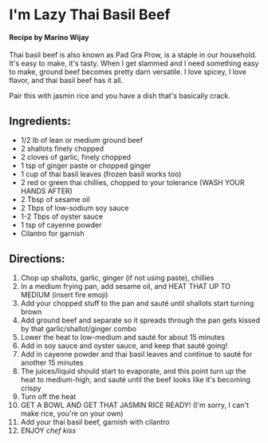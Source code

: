 # **I'm Lazy Thai Basil Beef**

#### Recipe by Marino Wijay

Thai basil beef is also known as Pad Gra Prow, is a staple in our household. It's easy to make, it's tasty.
When I get slammed and I need something easy to make, ground beef becomes pretty darn versatile. 
I love spicey, I love flavor, and thai basil beef has it all. 

Pair this with jasmin rice and you have a dish that's basically crack. 

## Ingredients:
- 1/2 lb of lean or medium ground beef
- 2 shallots finely chopped
- 2 cloves of garlic, finely chopped
- 1 tsp of ginger paste or chopped ginger
- 1 cup of thai basil leaves (frozen basil works too)
- 2 red or green thai chillies, chopped to your tolerance (WASH YOUR HANDS AFTER)
- 2 Tbsp of sesame oil
- 2 Tbps of low-sodium soy sauce
- 1-2 Tbps of oyster sauce
- 1 tsp of cayenne powder
- Cilantro for garnish

## Directions:

1. Chop up shallots, garlic, ginger (if not using paste), chillies
2. In a medium frying pan, add sesame oil, and HEAT THAT UP TO MEDIUM (insert fire emoji)
3. Add your chopped stuff to the pan and sauté until shallots start turning brown
4. Add ground beef and separate so it spreads through the pan gets kissed by that garlic/shallot/ginger combo
5. Lower the heat to low-medium and sauté for about 15 minutes
6. Add in soy sauce and oyster sauce, and keep that sauté going!
7. Add in cayenne powder and thai basil leaves and continue to sauté for another 15 minutes
8. The juices/liquid should start to evaporate, and this point turn up the heat to medium-high, and sauté until the beef looks like it's becoming crispy
9. Turn off the heat
10. GET A BOWL AND GET THAT JASMIN RICE READY! (I'm sorry, I can't make rice, you're on your own)
11. Add your thai basil beef, garnish with cilantro
12. ENJOY *chef kiss*
